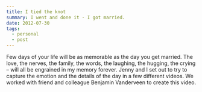```yaml
---
title: I tied the knot
summary: I went and done it - I got married.
date: 2012-07-30
tags:
  - personal
  - post
---
```


Few days of your life will be as memorable as the day you get married. The love, the nerves, the family, the words, the laughing, the hugging, the crying – will all be engrained in my memory forever. Jenny and I set out to try to capture the emotion and the details of the day in a few different videos. We worked with friend and colleague Benjamin Vanderveen to create this video.

